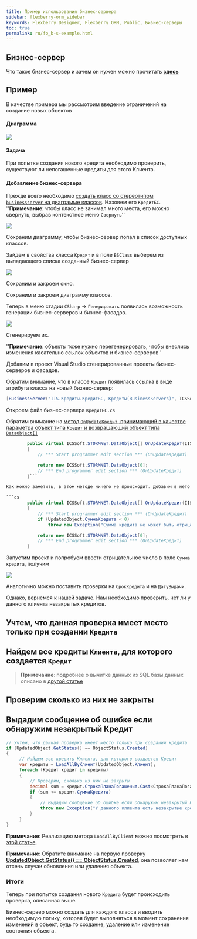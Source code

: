 ```yaml
---
title: Пример использования бизнес-сервера
sidebar: flexberry-orm_sidebar
keywords: Flexberry Designer, Flexberry ORM, Public, Бизнес-серверы
toc: true
permalink: ru/fo_b-s-example.html
---
```


## Бизнес-сервер

Что такое бизнес-сервер и зачем он нужен можно прочитать **[здесь](fo_business--servers--wrapper--business--facade.html)**

## Пример
В качестве примера мы рассмотрим введение ограничений на создание новых объектов

#### Диаграмма

![](/images/pages/products/flexberry-orm/FilterExDiagram.PNG)

#### Задача

При попытке создания нового кредита необходимо проверить, существуют ли непогашенные кредиты для этого Клиента.

#### Добавление бизнес-сервера

Прежде всего необходимо [создать класс со стереотипом `businessserver` на диаграмме классов](fd_business-servers.html). Назовем его `КредитБС`.
''__Примечание__: чтобы класс не занимал много места, его можно свернуть, выбрав контекстное меню `Свернуть`''

![](/images/pages/products/flexberry-orm/BSExample.PNG)

Сохраним диаграмму, чтобы бизнес-сервер попал в список доступных классов.

Зайдем в свойства класса `Кредит` и в поле `BSClass` выберем из выпадающего списка созданный бизнес-сервер

![](/images/pages/products/flexberry-orm/BSExample1.PNG)

Сохраним и закроем окно.

Сохраним и закроем диаграмму классов.

Теперь в меню стадии `CSharp` -> `Генерировать` появилась возможность генерации бизнес-серверов и бизнес-фасадов.

![](/images/pages/products/flexberry-orm/BSExample2.PNG)

Сгенерируем их.

''__Примечание__: объекты тоже нужно перегенерировать, чтобы внеслись изменения касательно ссылок объектов и бизнес-серверов''

Добавим в проект Visual Studio сгенерированные проекты бизнес-серверов и фасадов.

Обратим внимание, что в классе `Кредит` появилась ссылка в виде атрибута класса на новый бизнес-сервер:

```cs 
[BusinessServer("IIS.Кредиты.КредитБС, Кредиты(BusinessServers)", ICSSoft.STORMNET.Business.DataServiceObjectEvents.OnAllEvents)] 
```

Откроем файл бизнес-сервера `КредитБС.cs`

Обратим внимание на [метод `OnUpdateКредит`, принимающий в качестве параметра объект типа `Кредит` и возвращающий объект типа `DataObject[]`](fo_b-s-example.html)

```cs
        public virtual ICSSoft.STORMNET.DataObject[] OnUpdateКредит(IIS.Кредиты.Кредит UpdatedObject)
        {
            // *** Start programmer edit section *** (OnUpdateКредит)

            return new ICSSoft.STORMNET.DataObject[0];
            // *** End programmer edit section *** (OnUpdateКредит)
        }```

Как можно заметить, в этом методе ничего не происходит. Добавим в него логику по проверке вводимого значения суммы кредита: она должна быть неотрицательной.

```cs
        public virtual ICSSoft.STORMNET.DataObject[] OnUpdateКредит(IIS.Кредиты.Кредит UpdatedObject)
        {
            // *** Start programmer edit section *** (OnUpdateКредит)
            if (UpdatedObject.СуммаКредита < 0)
                throw new Exception("Сумма кредита не может быть отрицательной");

            return new ICSSoft.STORMNET.DataObject[0];
            // *** End programmer edit section *** (OnUpdateКредит)
        }
```

Запустим проект и попробуем ввести отрицательное число в поле `Сумма кредита`, получим

![](/images/pages/products/flexberry-orm/BSExample3.PNG)

Аналогично можно поставить проверки на `СрокКредита` и на `ДатуВыдачи`.

Однако, вернемся к нашей задаче. Нам необходимо проверить, нет ли у данного клиента незакрытых кредитов.

## Учтем, что данная проверка имеет место только при создании `Кредита`
## Найдем все кредиты `Клиента`, для которого создается `Кредит`
>__Примечание__: подробнее о вычитке данных из SQL базы данных описано в [другой статье](fo_sql-query.html)
## Проверим сколько из них не закрыты
## Выдадим сообщение об ошибке если обнаружим незакрытый Кредит

```cs
// Учтем, что данная проверка имеет место только при создании кредита
if (UpdatedObject.GetStatus() == ObjectStatus.Created)
{
     // Найдем все кредиты Клиента, для которого создается Кредит
     var кредиты = LoadAllByКлиент(UpdatedObject.Клиент);
     foreach (Кредит кредит in кредиты)
     {
         // Проверим, сколько из них не закрыты
         decimal sum = кредит.СтрокаПланаПогашения.Cast<СтрокаПланаПогашения>().Sum(stroke => stroke.Сумма);
         if (sum <= кредит.СуммаКредита)
         {
             // Выдадим сообщение об ошибке если обнаружим незакрытый Кредит
             throw new Exception("У данного клиента есть незакрытые кредиты.");
         }
     }
}
```

**Примечание**: Реализацию метода `LoadAllByClient` можно посмотреть в [этой статье](fo_func-e-q.html).

**Примечание**: Обратите внимание на первую проверку **[UpdatedObject.GetStatus() == ObjectStatus.Created](object-status-and-loading-state.html)**, она позволяет нам отсечь случаи обновления или удаления объекта. 


### Итоги
Теперь при попытке создания нового `Кредита` будет происходить проверка, описанная выше.


Бизнес-сервер можно создать для каждого класса и вводить необходимую логику, которая будет выполняться в момент сохранения изменений в объект, будь то создание, удаление или изменение состояния объекта.

